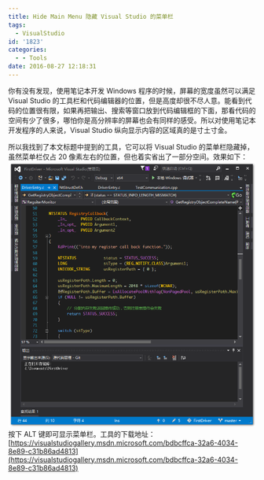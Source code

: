 ```yaml
---
title: Hide Main Menu 隐藏 Visual Studio 的菜单栏
tags:
  - VisualStudio
id: '1823'
categories:
  - - Tools
date: 2016-08-27 12:18:31
---
```


你有没有发现，使用笔记本开发 Windows 程序的时候，屏幕的宽度虽然可以满足 Visual Studio 的工具栏和代码编辑器的位置，但是高度却很不尽人意。能看到代码的位置很有限，如果再把输出、搜索等窗口放到代码编辑框的下面，那看代码的空间有少了很多，哪怕你是高分辨率的屏幕也会有同样的感受。所以对使用笔记本开发程序的人来说，Visual Studio 纵向显示内容的区域真的是寸土寸金。
<!-- more -->
所以我找到了本文标题中提到的工具，它可以将 Visual Studio 的菜单栏隐藏掉，虽然菜单栏仅占 20 像素左右的位置，但也着实省出了一部分空间。效果如下： [![2016-08-27_121729](/images/2016/08/2016-08-27_121729.png)](/images/2016/08/2016-08-27_121729.png) 按下 ALT 键即可显示菜单栏。工具的下载地址：[https://visualstudiogallery.msdn.microsoft.com/bdbcffca-32a6-4034-8e89-c31b86ad4813](https://visualstudiogallery.msdn.microsoft.com/bdbcffca-32a6-4034-8e89-c31b86ad4813)